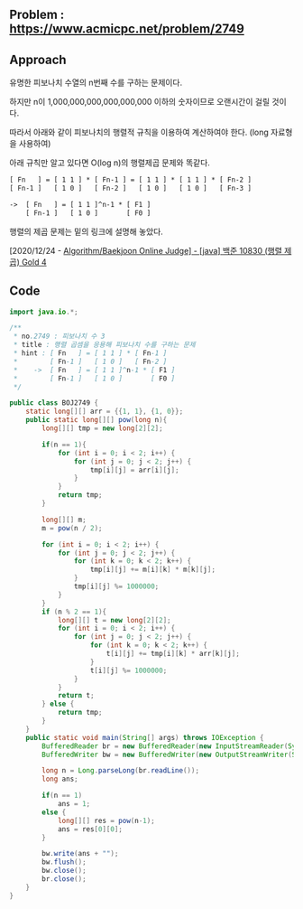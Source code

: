 ## Problem : https://www.acmicpc.net/problem/2749

## Approach

유명한 피보나치 수열의 n번째 수를 구하는 문제이다.

하지만 n이 1,000,000,000,000,000,000 이하의 숫자이므로 오랜시간이 걸릴 것이다. 

따라서 아래와 같이 피보나치의 행렬적 규칙을 이용하여 계산하여야 한다. (long 자료형을 사용하여)

아래 규칙만 알고 있다면 O(log n)의 행렬제곱 문제와 똑같다.

```html
[ Fn   ] = [ 1 1 ] * [ Fn-1 ] = [ 1 1 ] * [ 1 1 ] * [ Fn-2 ]
[ Fn-1 ]   [ 1 0 ]   [ Fn-2 ]   [ 1 0 ]   [ 1 0 ]   [ Fn-3 ]

->  [ Fn   ] = [ 1 1 ]^n-1 * [ F1 ]
    [ Fn-1 ]   [ 1 0 ]       [ F0 ]
```

행렬의 제곱 문제는 밑의 링크에 설명해 놓았다. 

[2020/12/24 - [Algorithm/Baekjoon Online Judge\] - [java] 백준 10830 (행렬 제곱) Gold 4](https://gre-eny.tistory.com/46)

## Code

```java
import java.io.*;

/**
 * no.2749 : 피보나치 수 3
 * title : 행렬 곱셈을 응용해 피보나치 수를 구하는 문제
 * hint : [ Fn   ] = [ 1 1 ] * [ Fn-1 ]
 *        [ Fn-1 ]   [ 1 0 ]   [ Fn-2 ]
 *    ->  [ Fn   ] = [ 1 1 ]^n-1 * [ F1 ]
 *        [ Fn-1 ]   [ 1 0 ]       [ F0 ]
 */

public class BOJ2749 {
    static long[][] arr = {{1, 1}, {1, 0}};
    public static long[][] pow(long n){
        long[][] tmp = new long[2][2];

        if(n == 1){
            for (int i = 0; i < 2; i++) {
                for (int j = 0; j < 2; j++) {
                    tmp[i][j] = arr[i][j];
                }
            }
            return tmp;
        }

        long[][] m;
        m = pow(n / 2);

        for (int i = 0; i < 2; i++) {
            for (int j = 0; j < 2; j++) {
                for (int k = 0; k < 2; k++) {
                    tmp[i][j] += m[i][k] * m[k][j];
                }
                tmp[i][j] %= 1000000;
            }
        }
        if (n % 2 == 1){
            long[][] t = new long[2][2];
            for (int i = 0; i < 2; i++) {
                for (int j = 0; j < 2; j++) {
                    for (int k = 0; k < 2; k++) {
                        t[i][j] += tmp[i][k] * arr[k][j];
                    }
                    t[i][j] %= 1000000;
                }
            }
            return t;
        } else {
            return tmp;
        }
    }
    public static void main(String[] args) throws IOException {
        BufferedReader br = new BufferedReader(new InputStreamReader(System.in));
        BufferedWriter bw = new BufferedWriter(new OutputStreamWriter(System.out));

        long n = Long.parseLong(br.readLine());
        long ans;

        if(n == 1)
            ans = 1;
        else {
            long[][] res = pow(n-1);
            ans = res[0][0];
        }

        bw.write(ans + "");
        bw.flush();
        bw.close();
        br.close();
    }
}

```



